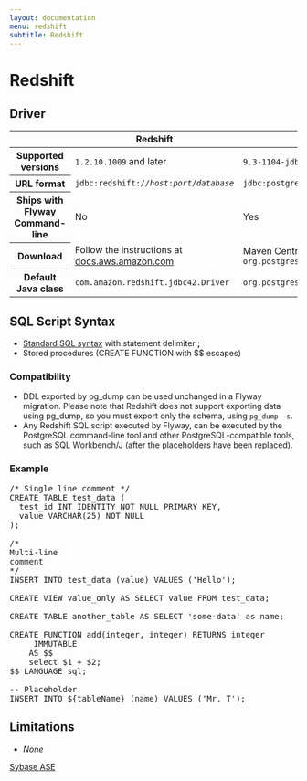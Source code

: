 ```yaml
---
layout: documentation
menu: redshift
subtitle: Redshift
---
```

# Redshift

## Driver

<table class="table">
<thead>
<tr>
<th></th>
<th>Redshift</th>
<th>PostgreSQL</th>
</tr>
</thead>
<tr>
<th>Supported versions</th>
<td><code>1.2.10.1009</code> and later</td>
<td><code>9.3-1104-jdbc4</code> and later</td>
</tr>
<tr>
<th>URL format</th>
<td><code>jdbc:redshift://<i>host</i>:<i>port</i>/<i>database</i></code></td>
<td><code>jdbc:postgresql://<i>host</i>:<i>port</i>/<i>database</i></code></td>
</tr>
<tr>
<th>Ships with Flyway Command-line</th>
<td>No</td>
<td>Yes</td>
</tr>
<tr>
<th>Download</th>
<td>Follow the instructions at <a href="http://docs.aws.amazon.com/redshift/latest/mgmt/configure-jdbc-connection.html#download-jdbc-driver">docs.aws.amazon.com</a></td>
<td>Maven Central: <code>org.postgresql:postgresql:42.1.4</code></td>
</tr>
<tr>
<th>Default Java class</th>
<td><code>com.amazon.redshift.jdbc42.Driver</code></td>
<td><code>org.postgresql.Driver</code></td>
</tr>
</table>

## SQL Script Syntax

- [Standard SQL syntax](/documentation/migration/sql#syntax) with statement delimiter **;**
- Stored procedures (CREATE FUNCTION with $$ escapes)

### Compatibility

- DDL exported by pg_dump can be used unchanged in a Flyway migration. Please note that Redshift does not support exporting data using
        pg_dump, so you must export only the schema, using <code>pg_dump -s</code>.
- Any Redshift SQL script executed by Flyway,
        can be executed by the PostgreSQL command-line tool and other PostgreSQL-compatible tools,
        such as SQL Workbench/J (after the placeholders have been replaced).

### Example</h3>

<pre class="prettyprint">/* Single line comment */
CREATE TABLE test_data (
  test_id INT IDENTITY NOT NULL PRIMARY KEY,
  value VARCHAR(25) NOT NULL
);

/*
Multi-line
comment
*/
INSERT INTO test_data (value) VALUES (&#x27;Hello&#x27;);

CREATE VIEW value_only AS SELECT value FROM test_data;

CREATE TABLE another_table AS SELECT &#x27;some-data&#x27; as name;

CREATE FUNCTION add(integer, integer) RETURNS integer
     IMMUTABLE
    AS $$
    select $1 + $2;
$$ LANGUAGE sql;

-- Placeholder
INSERT INTO ${tableName} (name) VALUES (&#x27;Mr. T&#x27;);</pre>

## Limitations

- *None*

<p class="next-steps">
    <a class="btn btn-primary" href="/documentation/database/sybasease">Sybase ASE <i class="fa fa-arrow-right"></i></a>
</p>